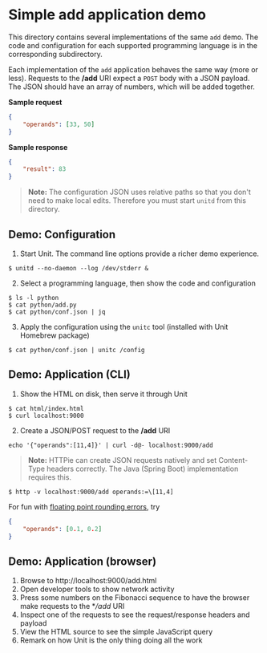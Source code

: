 Simple add application demo
===========================

This directory contains several implementations of the same `add` demo.
The code and configuration for each supported programming language is
in the corresponding subdirectory.

Each implementation of the `add` application behaves the same way (more
or less). Requests to the **/add** URI expect a `POST` body with a JSON
payload. The JSON should have an array of numbers, which will be added
together.

**Sample request**
```json
{
    "operands": [33, 50]
}
```

**Sample response**
```json
{
    "result": 83
}
```

> **Note:** The configuration JSON uses relative paths so that you don't
> need to make local edits. Therefore you must start `unitd` from this
> directory.

Demo: Configuration
-------------------

1. Start Unit. The command line options provide a richer demo experience.
```shell
$ unitd --no-daemon --log /dev/stderr &
```

2. Select a programming language, then show the code and configuration
```shell
$ ls -l python
$ cat python/add.py
$ cat python/conf.json | jq
```

3. Apply the configuration using the `unitc` tool (installed with Unit Homebrew package)
```shell
$ cat python/conf.json | unitc /config
```

Demo: Application (CLI)
-----------------------

1. Show the HTML on disk, then serve it through Unit
```shell
$ cat html/index.html
$ curl localhost:9000
```

2. Create a JSON/POST request to the **/add** URI
```shell
echo '{"operands":[11,4]}' | curl -d@- localhost:9000/add
```

> **Note:** HTTPie can create JSON requests natively and set Content-Type
> headers correctly. The Java (Spring Boot) implementation requires this.
```shell
$ http -v localhost:9000/add operands:=\[11,4]
```

For fun with [floating point rounding errors](https://0.30000000000000004.com/), try
```json
{
    "operands": [0.1, 0.2]
}
```

Demo: Application (browser)
---------------------------

1. Browse to http://localhost:9000/add.html
2. Open developer tools to show network activity
3. Press some numbers on the Fibonacci sequence to have the browser make requests to the **/add* URI
4. Inspect one of the requests to see the request/response headers and payload
5. View the HTML source to see the simple JavaScript query
6. Remark on how Unit is the only thing doing all the work

